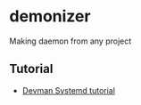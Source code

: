 # demonizer
Making daemon from any project

## Tutorial
- [Devman Systemd tutorial](https://dvmn.org/encyclopedia/deploy/systemd-tutorial/)
